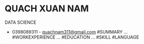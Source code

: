 # QUACH XUAN NAM
DATA SCIENCE
* 0398089311 - quachnam311@gmail.com
#SUMMARY
...
#WORKEXPERIENCE
...
#EDUCATION
...
#SKILL
#LANGUAGE
